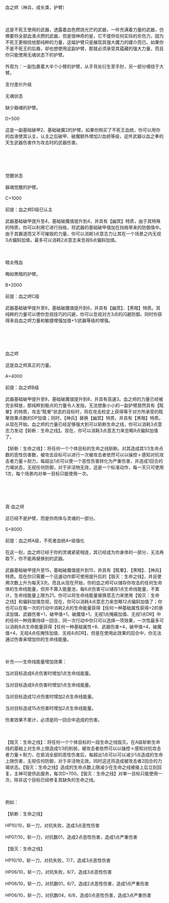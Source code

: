 <title>血之烬</title>
<meta name="GENERATOR" content="WinCHM">
<meta http-equiv="Content-Type" content="text/html; charset=gb2312">
<br>血之烬（神兵，成长类，护臂）
<br>
<br> 
<br>
<br>这是不死王使用的武器，透露着血色燃烧光芒的武器，一件充满着力量的武器，仿佛要将全部血液点燃的武器，但是很神奇的是，它不提供任何实际的杀伤力，因为不死王更相信他那纯粹的力量，这幅护臂只是展现其强大魔力的媒介而已。如果你不是不死王的后裔，却也想使用这副护臂，那就必须承受其蕴藏的强大力量，而且你只能使用无魂状态下的护臂。
<br>
<br>外观为：一副包裹着大半个小臂的护臂，从手背处衍生至手肘，另一部分缠绕于大臂。
<br>
<br>支付差价升级 
<br>
<br>无魂状态
<br>
<br>缺少器魂的护臂。
<br>
<br>D+500
<br>
<br>这是一副基础破甲2、基础破魔2的护臂。如果你购买了不死王血统，你可以用你的血液使其认主，认主之后破甲、破魔额外增加2/血统等级，这件武器以血之拳的天生武器伤害作为攻击时的武器伤害。
<br>
<br> 
<br>
<br> 
<br>
<br>觉醒状态
<br>
<br>器魂觉醒的护臂。
<br>
<br>C+1000
<br>
<br>前提：血之烬D级已认主
<br>
<br>武器基础破甲提升至4，基础破魔值提升到4，并具有【幽冥】特质，由于其特殊的特质，你可以利用它进行挡格，将武器的基础破甲值加在挡格带来的防御值中。由于其霸道而又不可摧毁的力量，你可以消耗1点意志力让其在一个场景之内无视3点偏斜加值，最多可以消耗2点意志来忽视6点偏斜加值。
<br>
<br> 
<br>
<br>暗炎残血
<br>
<br>晦如黑暗的护臂。
<br>
<br>B+2000
<br>
<br>前提：血之烬C级
<br>
<br>武器基础破甲提升至6，基础破魔值提升到6，并具有【幽冥】、【黑暗】特质。其纯粹的力量可以使你忽视技巧的闪避，你可以忽视对方3点的闪避防御。同时你获得来自血之烬力量和敏捷增强加值+1/武器等级的增强。
<br>
<br> 
<br>
<br> 
<br>
<br>血之烬
<br>
<br>这是血之烬真正的力量。
<br>
<br>A+4000
<br>
<br>前提：血之烬B级
<br>
<br>武器基础破甲提升至8，基础破魔值提升到8，并具有高速3。血之烬的力量已经被完全释放，那纯粹到极点的力量令人发指，无法想象小小的一副护臂居然具有【眩晕】的特质，攻击“眩晕”状态的目标时，将在攻击检定上获得等于对方所承受的眩晕效果点数的DP加值；同时，【神兵】替换【幽冥】特质，并具有【黑暗】特质。从现在开始，血之烬的力量已经足够强大到可以斩断生命之线，你可以消耗3点意志力发动【斩断：生命之线】。现在，你可以消耗3点意志力来忽略9点偏斜加值了。
<br>
<br>【斩断：生命之线】：将任何一个个体目标的生命之线斩断。对其造成其1/3生命点数的恶性伤害数，被攻击目标可以进行一次被攻击者依然可以以操控＋感知对抗攻击者力量＋耐力，每超出1点可以使一个恶性伤害转化为严重伤害，并造成1回合的力竭状态，无视任何防御，对于非活物无效，这是一个标准动作，每一天只可使用1次，每个场景内对单一目标只能使用一次。
<br>
<br> 
<br>
<br> 
<br>
<br>真·血之烬
<br>
<br>这已经不是护臂，而是你肉体与灵魂的一部分。
<br>
<br>S+8000
<br>
<br>前提：血之烬A级，不死者血统A+级强化
<br>
<br>在这一刻，血之烬已经于你的灵魂紧密相连，其已经成为你身体的一部分，无法再取下，你不能再替换别的武器。
<br>
<br>武器基础破甲提升至15，基础破魔值提升到15，并具有【眩晕】、【黑暗】、【神兵】特质。现在你只需要一个迅速动作即可使用提升后的【毁灭：生命之线】，并且使用次数上升为每天3次。而且从现在开始，你的血之烬可以储存你攻击的任何生命体的生命线能量，但并不算入能量池，每6点伤害可以储存1点生命线能量，不累计，生命线能量上限为21。你可以将生命线能量替换意志力来使用【毁灭：生命之线】和偏斜加值忽视，现在，你可以消耗4点意志力来忽略12点偏斜加值了；你也可以在每一次的行动中消耗2点的生命能量获得【任何一种基础属性获得+2的亵渎加值、武器伤害+1，破甲值+1，破魔值+1，无视1点掩蔽加值、无视1点DR】中的任何一种效果持续一回合，同一次行动中你只可以选择一项效果，一次性最多可以消耗8点生命能量获得【任何一种基础属性+8、武器伤害+4，破甲值+4，破魔值+4，无视4点任掩饰加值、无视4点DR】，但是在使用此效果的回合中，你无法通过伤害来增加你的生命线能量。
<br>
<br> 
<br>
<br>补充——生命线能量增加效果：
<br>
<br>当对目标造成6点伤害时增加1点生命线能量。
<br>
<br>当对目标造成9点伤害时增加1点生命线能量。
<br>
<br>当对目标造成12点伤害时增加2点生命线能量。
<br>
<br>当对目标造成15点伤害时增加2点生命线能量。
<br>
<br>伤害效果不累计，必须是同一回合中造成的伤害。
<br>
<br> 
<br>
<br>【毁灭：生命之线】：将任何一个个体目标的一段生命之线毁灭。在A级斩断生命线的基础上对生命上限造成1/3的削弱，被攻击者依然可以以操控＋感知对抗攻击者力量＋耐力，在抵消全部的恶性伤害后，每超出1点可以可以减少1点造成的生命上限伤害，无视任何防御，对于非活物无效。同时这还将造成被攻击者2回合的力竭状态。【毁灭：生命之线】造成的生命点数上限减少在生命之线被接上后立刻回复，主神可提供此服务，每次D+700。【毁灭：生命之线】对单一目标只能使用一次，除非这个目标已经修复其缺失的生命之线。
<br>
<br> 
<br>
<br>例如：
<br>
<br>【斩断：生命之线】
<br>
<br>HP10/10，斩一刀，对抗失败，造成3点恶性伤害
<br>
<br>HP07/10，斩一刀，对抗数01，造成2点恶性伤害，造成1点严重伤害
<br>
<br>【毁灭：生命之线】
<br>
<br>HP10/10，斩一刀，对抗失败，7/7，造成3点恶性伤害
<br>
<br>HP06/10，斩一刀，对抗失败，6/7，造成3点恶性伤害
<br>
<br>HP06/10，斩一刀，对抗数01，6/7，造成2点恶性伤害，造成1点严重伤害
<br>
<br>HP06/10，斩一刀，对抗数04，6/8，造成0点恶性伤害，造成3点严重伤害
<br>
<br>